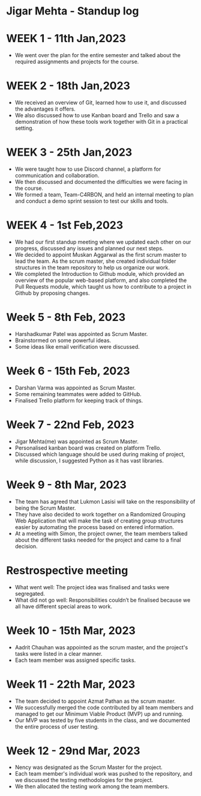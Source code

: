 # Jigar Mehta - Standup log
# WEEK 1 - 11th Jan,2023
- We went over the plan for the entire semester and talked about the required assignments and projects for the course.
# WEEK 2 - 18th Jan,2023
- We received an overview of Git, learned how to use it, and discussed the advantages it offers.
- We also discussed how to use Kanban board and Trello and saw a demonstration of how these tools work together with Git in a practical setting.
# WEEK 3 - 25th Jan,2023
- We were taught how to use Discord channel, a platform for communication and collaboration.
- We then discussed and documented the difficulties we were facing in the course.
- We formed a team, Team-C4RBON, and held an internal meeting to plan and conduct a demo sprint session to test our skills and tools.
# WEEK 4 - 1st Feb,2023
- We had our first standup meeting where we updated each other on our progress, discussed any issues and planned our next steps.
- We decided to appoint Muskan Aggarwal as the first scrum master to lead the team. As the scrum master, she created individual folder structures in the team repository to help us organize our work.
- We completed the Introduction to Github module, which provided an overview of the popular web-based platform, and also completed the Pull Requests module, which taught us how to contribute to a project in Github by proposing changes.
# Week 5 - 8th Feb, 2023
- Harshadkumar Patel was appointed as Scrum Master.
- Brainstormed on some powerful ideas.
- Some ideas like email verification were discussed.
# Week 6 - 15th Feb, 2023
- Darshan Varma was appointed as Scrum Master.
- Some remaining teammates were added to GitHub.
- Finalised Trello platform for keeping track of things.
# Week 7 - 22nd Feb, 2023
- Jigar Mehta(me) was appointed as Scrum Master.
- Personalised kanban board was created on platform Trello.
- Discussed which language should be used during making of project, while discussion, I suggested Python as it has vast libraries.
# Week 9 - 8th Mar, 2023
- The team has agreed that Lukmon Lasisi will take on the responsibility of being the Scrum Master. 
- They have also decided to work together on a Randomized Grouping Web Application that will make the task of creating group structures easier by automating the process based on entered information.
- At a meeting with Simon, the project owner, the team members talked about the different tasks needed for the project and came to a final decision.
# Restrospective meeting
- What went well: The project idea was finalised and tasks were segregated.
- What did not go well: Responsibilities couldn’t be finalised because we all have different special areas to work.
# Week 10 - 15th Mar, 2023
- Aadrit Chauhan was appointed as the scrum master, and the project's tasks were listed in a clear manner. 
- Each team member was assigned specific tasks.
# Week 11 - 22th Mar, 2023
- The team decided to appoint Azmat Pathan as the scrum master. 
- We successfully merged the code contributed by all team members and managed to get our Minimum Viable Product (MVP) up and running. 
- Our MVP was tested by five students in the class, and we documented the entire process of user testing.
# Week 12 - 29nd Mar, 2023
- Nency was designated as the Scrum Master for the project. 
- Each team member's individual work was pushed to the repository, and we discussed the testing methodologies for the project. 
- We then allocated the testing work among the team members.
